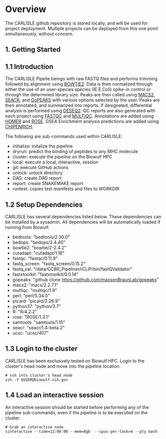 # Overview

The CARLISLE github repository is stored locally, and will be used for project deployment. Multiple projects can be deployed from this one point simultaneously, without concern.

## 1. Getting Started

## 1.1 Introduction

The CARLISLE Pipelie beings with raw FASTQ files and performs trimming followed by alignment using [BOWTIE2](https://bowtie-bio.sourceforge.net/bowtie2/index.shtml). Data is then normalized through either the use of an user-species species (IE E.Coli) spike-in control or through the determined library size. Peaks are then called using [MACS2](https://hbctraining.github.io/Intro-to-ChIPseq/lessons/05_peak_calling_macs.html), [SEACR](https://github.com/FredHutch/SEACR), and [GoPEAKS](https://genomebiology.biomedcentral.com/articles/10.1186/s13059-022-02707-w) with various options selected by the user. Peaks are then annotated, and summarized into reports. If designated, differential analysis is performed using [DESEQ2](https://bioconductor.org/packages/release/bioc/html/DESeq2.html). QC reports are also generated with each project using [FASTQC](https://www.bioinformatics.babraham.ac.uk/projects/fastqc/) and [MULTIQC](https://multiqc.info/). Annotations are added using [HOMER](http://homer.ucsd.edu/homer/ngs/annotation.html) and [ROSE](https://github.com/stjude/ROSE). GSEA Enrichment analysis predictions are added using [CHIPENRICH](https://bioconductor.org/packages/devel/bioc/vignettes/chipenrich/inst/doc/chipenrich-vignette.html).

The following are sub-commands used within CARLISLE:

- initialize: initalize the pipeline
- dryrun: predict the binding of peptides to any MHC molecule
- cluster: execute the pipeline on the Biowulf HPC
- local: execute a local, interactive, session
- git: execute GitHub actions
- unlock: unlock directory
- DAG: create DAG report
- report: create SNAKEMAKE report
- runtest: copies test manifests and files to WORKDIR

## 1.2 Setup Dependencies

CARLISLE has several dependencies listed below. These dependencies can be installed by a sysadmin. All dependencies will be automatically loaded if running from Biowulf.

- bedtools: "bedtools/2.30.0"
- bedops: "bedops/2.4.40"
- bowtie2: "bowtie/2-2.4.2"
- cutadapt: "cutadapt/1.18"
- fastqc: "fastqc/0.11.9"
- fastq_screen: "fastq_screen/0.15.2"
- fastq_val: "/data/CCBR_Pipeliner/iCLIP/bin/fastQValidator"
- fastxtoolkit: "fastxtoolkit/0.0.14"
- gopeaks: "github clone https://github.com/maxsonBraunLab/gopeaks"
- macs2: "macs/2.2.7.1"
- multiqc: "multiqc/1.9"
- perl: "perl/5.34.0"
- picard: "picard/2.26.9"
- python37: "python/3.7"
- R: "R/4.2.2"
- rose: "ROSE/1.3.1"
- samtools: "samtools/1.15"
- seacr: "seacr/1.4-beta.2"
- ucsc: "ucsc/407"

## 1.3 Login to the cluster

CARLISLE has been exclusively tested on Biowulf HPC. Login to the cluster's head node and move into the pipeline location.

```
# ssh into cluster's head node
ssh -Y $USER@biowulf.nih.gov
```

## 1.4 Load an interactive session

An interactive session should be started before performing any of the pipeline sub-commands, even if the pipeline is to be executed on the cluster.

```
# Grab an interactive node
sinteractive --time=12:00:00 --mem=8gb  --cpus-per-task=4 --pty bash
```
